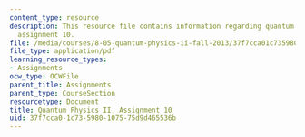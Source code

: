```yaml
---
content_type: resource
description: This resource file contains information regarding quantum physics II,
  assignment 10.
file: /media/courses/8-05-quantum-physics-ii-fall-2013/37f7cca01c735980107575d9d465536b_MIT8_05F13_ps10.pdf
file_type: application/pdf
learning_resource_types:
- Assignments
ocw_type: OCWFile
parent_title: Assignments
parent_type: CourseSection
resourcetype: Document
title: Quantum Physics II, Assignment 10
uid: 37f7cca0-1c73-5980-1075-75d9d465536b
---
```

